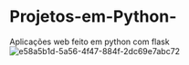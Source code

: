 # Projetos-em-Python-
Aplicações web feito em python com flask
![e58a5b1d-5a56-4f47-884f-2dc69e7abc72](https://user-images.githubusercontent.com/99663486/153892640-f719123a-7dff-4079-82a8-f126f08b27af.jpg)
